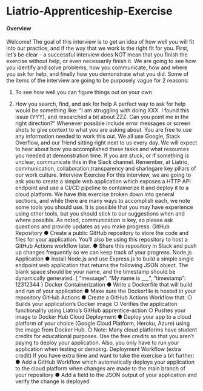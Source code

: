 # Liatrio-Apprenticeship-Exercise
#### Overview

Welcome! The goal of this interview is to get an idea of how well you will fit into our practice, and
if the way that we work is the right fit for you.
First, let’s be clear - a successful interview does NOT mean that you finish the exercise without
help, or even necessarily finish it. We are going to see how you identify and solve problems,
how you communicate, how and where you ask for help, and finally how you demonstrate what
you did.
Some of the items of the interview are going to be purposely vague for 2 reasons:
1. To see how well you can figure things out on your own

2. How you search, find, and ask for help A perfect way to ask for help would be something like: “I am struggling with doing XXX. I found
this issue (YYY), and researched a bit about ZZZ. Can you point me in the right direction?”
Whenever possible include error messages or screen shots to give context to what you are
asking about.
You are free to use any information needed to work this out. We all use Google, Stack Overflow,
and our friend sitting right next to us every day. We will expect to hear about how you
accomplished these tasks and what resources you needed at demonstration time.
If you are stuck, or if something is unclear, communicate this in the Slack channel.
Remember, at Liatrio, communication, collaboration,transparency and sharingare key
pillars of our work culture.
Interview Exercise
For this interview, we are going to ask you to create a simple web application which exposes a
HTTP API endpoint and use a CI/CD pipeline to containerize it and deploy it to a cloud platform.
We have this exercise broken down into general sections, and while there are many ways to
accomplish each, we note some tools you should use. It is possible that you may have
experience using other tools, but you should stick to our suggestions when and where possible.
As noted, communication is key, so please ask questions and provide updates as you make
progress.
GitHub Repository
● Create a public GitHub repository to store the code and files for your application. You’ll
also be using this repository to host a GitHub Actions workflow later.
● Share this repository in Slack and push up changes frequently so we can keep track of
your progress.
Node.js Application
● Install Node.js and use Express.js to build a simple single endpoint web application that
returns the following JSON object. The blank space should be your name, and the
timestamp should be dynamically generated.
{
“message”: “My name is ___”,
“timestamp”: 12312344
}
Docker Containerization
● Write a Dockerfile that will build and run of your application
● Make sure the Dockerfile is hosted in your repository
GitHub Actions
● Create a GitHub Actions Workflow that:
○ Builds your application’s Docker image
○ Verifies the application functionality using Liatrio’s GitHub apprentice-action
○ Pushes your image to Docker Hub
Cloud Deployment
● Deploy your app to a cloud platform of your choice (Google Cloud Platform, Heroku,
Azure) using the image from Docker Hub.
○ Note: Many cloud platforms have student credits for educational purposes. Use
the free credits so that you aren’t paying to deploy your application. Also, you
only have to run your application when testing or demoing.
Deployment Workflow (extra credit)
If you have extra time and want to take the exercise a bit further:
● Add a GitHub Workflow which automatically deploys your application to the cloud
platform when changes are made to the main branch of your repository
● Add a field to the JSON output of your application and verify the change is deployed
